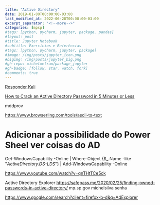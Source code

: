 ```yaml
---
title: "Active Directory"
date: 2019-01-00T00:00:00-03:00
last_modified_at: 2022-06-28T00:00:00-03:00
excerpt_separator: "<!--more-->"
categories: [mpsp]
#tags: [python, pycharm, jupyter, package, pandas]
#layout: post
#title: Jupyter Notebook
#subtitle: Exercícios e Referências
#tags: [python, pycharm, jupyter, package]
#image: /img/posts/jupyter_icon.png
#bigimg: /img/posts/jupyter_big.png
#gh-repo: michelmetran/package_jupyter
#gh-badge: [follow, star, watch, fork]
#comments: true
---
```








[Responder Kali](https://www.google.com/search?q=Responder%20kali&client=firefox-b-d&sxsrf=ALiCzsZRQyvuUJr87qFjZBpm0N7bRosarQ%3A1660313556439&ei=1F_2YuKsGoSU5OUP09GMwAU&ved=0ahUKEwji5vz9vcH5AhUECrkGHdMoA1gQ4dUDCA0&uact=5&oq=Responder%20kali&gs_lcp=Cgdnd3Mtd2l6EAMyBQgAEIAEMgUIABDLATIFCAAQywEyBQgAEMsBMgUIABDLATIFCAAQywEyBQgAEMsBMgYIABAeEBYyBggAEB4QFjIGCAAQHhAWOgcIABBHELADOgcIABCwAxBDOgoIABDkAhCwAxgBOgwILhDIAxCwAxBDGAI6CAgAELEDEIMBOggIABCABBCxAzoHCAAQChDLAToICAAQHhAPEBZKBAhBGABKBAhGGAFQR1jlEGCpEmgBcAF4AIABtAGIAeEFkgEDMC41mAEAoAEByAETwAEB2gEGCAEQARgJ2gEGCAIQARgI&sclient=gws-wiz&authuser=0)



[How to Crack an Active Directory Password in 5 Minutes or Less](https://www.semperis.com/blog/easy-hacking-active-directory-password/)



mddprov

https://www.browserling.com/tools/ascii-to-text


# Adicionar a possibilidade do Power Sheel ver coisas do AD
Get-WindowsCapability -Online | Where-Object {$_.Name -like "*ActiveDirectory.DS-LDS*"} | Add-WindowsCapability -Online


https://www.youtube.com/watch?v=qnTHtTCe5ck

Active Directory Explorer 
https://safepass.me/2020/02/25/finding-pwned-passwords-in-active-directory/
mp.sp.gov
michelsilva
senha

https://www.google.com/search?client=firefox-b-d&q=AdExplorer
